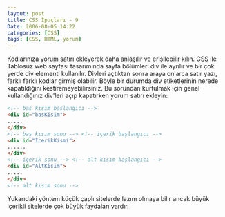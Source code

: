 ```yaml
---
layout: post
title: CSS İpuçları - 9
Date: 2006-08-05 14:22
categories: [CSS]
tags: [CSS, HTML, yorum]
---
```


Kodlarınıza yorum satırı ekleyerek daha anlaşılır ve erişilebilir kılın.
CSS ile Tablosuz web sayfası tasarımında sayfa bölümleri div ile ayrılır
ve bir çok yerde div elementi kullanılır. Divleri açtıktan sonra araya
onlarca satır yazı, farklı farklı kodlar girmiş olabilir. Böyle bir
durumda div etiketlerinin nerede kapatıldığını kestiremeyebilirsiniz. Bu
sorundan kurtulmak için genel kullandığınız div'leri açıp kapatırken
yorum satırı ekleyin:

```html
<!-- baş kısım baslangıcı -->
<div id="basKisim">
.....
</div>
<!-- baş kısım sonu --> <!-- içerik başlangıcı -->
<div id="IcerikKismi">
......
</div>
<!-- içerik sonu --> <!-- alt kısım başlangıcı -->
<div id="AltKisim">
.....
</div>
<!-- alt kısım sonu -->
```

Yukarıdaki yöntem küçük çaplı
sitelerde lazım olmaya bilir ancak büyük içerikli sitelerde çok büyük
faydaları vardır.


